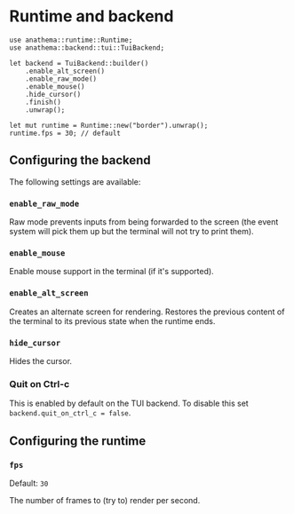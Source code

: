 # Runtime and backend

```rust,ignore
use anathema::runtime::Runtime;
use anathema::backend::tui::TuiBackend;

let backend = TuiBackend::builder()
    .enable_alt_screen()
    .enable_raw_mode()
    .enable_mouse()
    .hide_cursor()
    .finish()
    .unwrap();
    
let mut runtime = Runtime::new("border").unwrap();
runtime.fps = 30; // default
```

## Configuring the backend

The following settings are available:

### `enable_raw_mode`

Raw mode prevents inputs from being forwarded to the screen (the event system
will pick them up but the terminal will not try to print them).

### `enable_mouse`

Enable mouse support in the terminal (if it's supported).

### `enable_alt_screen`

Creates an alternate screen for rendering. 
Restores the previous content of the terminal to its previous state 
when the runtime ends.

### `hide_cursor`

Hides the cursor.

### Quit on Ctrl-c

This is enabled by default on the TUI backend.
To disable this set `backend.quit_on_ctrl_c = false`.

## Configuring the runtime

### `fps`

Default: `30`

The number of frames to (try to) render per second.

